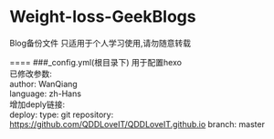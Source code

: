 # Weight-loss-GeekBlogs
Blog备份文件
只适用于个人学习使用,请勿随意转载

====
###_config.yml(根目录下)
用于配置hexo<br>
已修改参数:<br>
                author: WanQiang<br>
                language: zh-Hans<br>
增加deply链接:<br>
        deploy:
          type: git 
          repository: https://github.com/QDDLoveIT/QDDLoveIT.github.io
          branch: master
